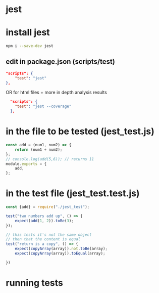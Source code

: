 # jest

# install jest
``` bash
npm i --save-dev jest
```

## edit in package.json (scripts/test)
``` json
"scripts": {
    "test": "jest"
},
```
OR for html files + more in depth analysis results
``` json
  "scripts": {
    "test": "jest --coverage"
  },
```

# in the file to be tested (jest_test.js)
``` javascript
const add = (num1, num2) => {
    return (num1 + num2);
};
// console.log(add(5,6)); // returns 11
module.exports = {
    add,
};
```

# in the test file (jest_test.test.js)
``` js
const {add} = require("./jest_test");

test("two numbers add up", () => {
    expect(add(1, 2)).toBe(3);
});
```

``` js
// this tests it's not the same object
// then that the content is equal
test("return is a copy", () => {
    expect(copyArray(array)).not.toBe(array);
    expect(copyArray(array)).toEqual(array); 

})
```


# running tests
``` bash
```